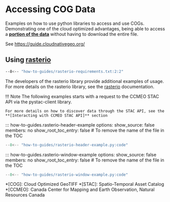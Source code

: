 # Accessing COG Data
Examples on how to use python libraries to access and use COGs. Demonstrating one of the cloud
optimized advantages, being able to access a **[portion of the data]** without having to download the entire file.  

See <https://guide.cloudnativegeo.org/>

## Using [rasterio]

``` sh
--8<-- "how-to-guides/rasterio-requirements.txt:2:2"
```

The developers of the rasterio library provide additional examples of usage. 
For more details on the rasterio library, see the [rasterio] documentation.

!!! Note
    The following examples starts with a request to the CCMEO STAC API via the pystac-client library.  

    For more details on how to discover data through the STAC API, see the **[Interacting with CCMEO STAC API]** section

<!-- START: Read the header of a cog using rasterio -->
::: how-to-guides.rasterio-header-example
    options:
        show_source: false
        members: no
        show_root_toc_entry: false # To remove the name of the file in the TOC

``` py linenums="1" hl_lines="23-35"
--8<-- "how-to-guides/rasterio-header-example.py:code"
```
<!-- END: Read the header of a cog using rasterio -->

<!-- START: Read a portion of a cog using rasterio -->
::: how-to-guides.rasterio-window-example
    options:
        show_source: false
        members: no
        show_root_toc_entry: false # To remove the name of the file in the TOC

``` py linenums="1" hl_lines="27-37"
--8<-- "how-to-guides/rasterio-window-example.py:code"
```
<!-- END: Read a portion of a cog using rasterio -->

[rasterio installation]: https://rasterio.readthedocs.io/en/stable/installation.html
[rasterio]: https://rasterio.readthedocs.io/en/latest/quickstart.html
[Interacting with CCMEO STAC API]: pystac-client.md
[portion of the data]: #how-to-guides.rasterio-window-example--read-a-portion-of-a-remote-cog

*[COG]: Cloud Optimized GeoTIFF
*[STAC]: Spatio-Temporal Asset Catalog
*[CCMEO]: Canada Center for Mapping and Earth Observation, Natural Resources Canada
